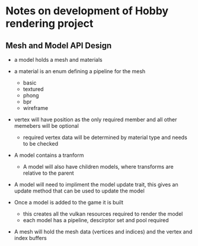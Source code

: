 # Notes on development of Hobby rendering project

## Mesh and Model API Design
- a model holds a mesh and materials
- a material is an enum defining a pipeline for the mesh
    - basic
    - textured
    - phong
    - bpr
    - wireframe
- vertex will have position as the only required member and all other memebers will be optional
    - required vertex data will be determined by material type and needs to be checked
- A model contains a tranform
    - A model will also have children models, where transforms are relative to the parent
- A model will need to impliment the model update trait, this gives an update method that can be used to update the model

- Once a model is added to the game it is built
    - this creates all the vulkan resources required to render the model
    - each model has a pipeline, descirptor set and pool required 

- A mesh will hold the mesh data (vertices and indices) and the vertex and index buffers

